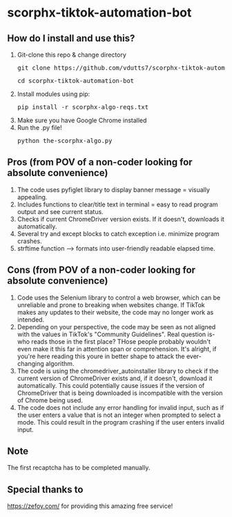 # scorphx-tiktok-automation-bot

## How do I install and use this?
1. Git-clone this repo & change directory
   <pre>git clone https://github.com/vdutts7/scorphx-tiktok-automation-bot </pre>
   <pre>cd scorphx-tiktok-automation-bot</pre>
2. Install modules using pip:
   <pre>pip install -r scorphx-algo-reqs.txt</pre>
3. Make sure you have Google Chrome installed
4. Run the .py file!
   <pre>python the-scorphx-algo.py</pre>

## Pros (from POV of a non-coder looking for absolute convenience)
1. The code uses pyfiglet library to display banner message = visually appealing.
2. Includes functions to clear/title text in terminal = easy to read program output and see current status.
3. Checks if current ChromeDriver version exists. If it doesn't, downloads it automatically.
4. Several try and except blocks to catch exception i.e. minimize program crashes.
5. strftime function --> formats into user-friendly readable elapsed time.

## Cons (from POV of a non-coder looking for absolute convenience)
1. Code uses the Selenium library to control a web browser, which can be unreliable and prone to breaking when websites change. If TikTok makes any updates to their website, the code may no longer work as intended.
2. Depending on your perspective, the code may be seen as not aligned with the values in TikTok's "Community Guidelines". Real question is- who reads those in the first place? THose people probably wouldn't even make it this far in attention span or comprehension. It's alright, if you're here reading this youre in better shape to attack the ever-changing algorithm.
3. The code is using the chromedriver_autoinstaller library to check if the current version of ChromeDriver exists and, if it doesn't, download it automatically. This could potentially cause issues if the version of ChromeDriver that is being downloaded is incompatible with the version of Chrome being used.
4. The code does not include any error handling for invalid input, such as if the user enters a value that is not an integer when prompted to select a mode. This could result in the program crashing if the user enters invalid input.

## Note
The first recaptcha has to be completed manually. 

## Special thanks to
https://zefoy.com/ for providing this amazing free service!

